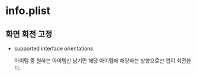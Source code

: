# info.plist

## 화면 회전 고정

- supported interface orientations

  아이템 중 원하는 아이템만 남기면 해당 아이템에 해당하는 방향으로만 앱이 회전한다.